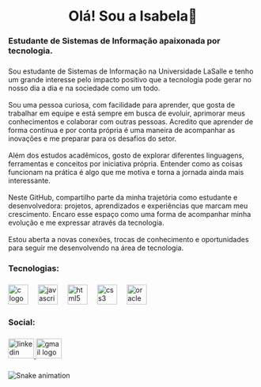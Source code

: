<h1 align="center">Olá! Sou a Isabela👋</h1>

###

<h3 align="left">Estudante de Sistemas de Informação apaixonada por tecnologia.</h3>

###

<p align="left">Sou estudante de Sistemas de Informação na Universidade LaSalle e tenho um grande interesse pelo impacto positivo que a tecnologia pode gerar no nosso dia a dia e na sociedade como um todo.<br><br>Sou uma pessoa curiosa, com facilidade para aprender, que gosta de trabalhar em equipe e está sempre em busca de evoluir, aprimorar meus conhecimentos e colaborar com outras pessoas. Acredito que aprender de forma contínua e por conta própria é uma maneira de acompanhar as inovações e me preparar para os desafios do setor.<br><br>Além dos estudos acadêmicos, gosto de explorar diferentes linguagens, ferramentas e conceitos por iniciativa própria. Entender como as coisas funcionam na prática é algo que me motiva e torna a jornada ainda mais interessante.<br><br>Neste GitHub, compartilho parte da minha trajetória como estudante e desenvolvedora: projetos, aprendizados e experiências que marcam meu crescimento. Encaro esse espaço como uma forma de acompanhar minha evolução e me expressar através da tecnologia.<br><br>Estou aberta a novas conexões, trocas de conhecimento e oportunidades para seguir me desenvolvendo na área de tecnologia.</p>

###

<h3 align="left">Tecnologias:</h3>

###

<div align="left">
  <img src="https://cdn.jsdelivr.net/gh/devicons/devicon/icons/c/c-original.svg" height="40" alt="c logo"  />
  <img width="12" />
  <img src="https://cdn.jsdelivr.net/gh/devicons/devicon/icons/javascript/javascript-original.svg" height="40" alt="javascript logo"  />
  <img width="12" />
  <img src="https://cdn.jsdelivr.net/gh/devicons/devicon/icons/html5/html5-original.svg" height="40" alt="html5 logo"  />
  <img width="12" />
  <img src="https://cdn.jsdelivr.net/gh/devicons/devicon/icons/css3/css3-original.svg" height="40" alt="css3 logo"  />
  <img width="12" />
  <img src="https://cdn.jsdelivr.net/gh/devicons/devicon/icons/oracle/oracle-original.svg" height="40" alt="oracle logo"  />
</div>

###

<h3 align="left">Social:</h3>

###

<div align="left">
  <a href="in/isabela-rodrigues-silva" target="_blank">
    <img src="https://raw.githubusercontent.com/maurodesouza/profile-readme-generator/master/src/assets/icons/social/linkedin/default.svg" width="52" height="40" alt="linkedin logo"  />
  </a>
  <a href="isabelarodriguessilva05@gmail.com" target="_blank">
    <img src="https://raw.githubusercontent.com/maurodesouza/profile-readme-generator/master/src/assets/icons/social/gmail/default.svg" width="52" height="40" alt="gmail logo"  />
  </a>
</div>

###

<img src="https://raw.githubusercontent.com/isabelardg/isabelardg/output/snake.svg" alt="Snake animation" />

###
